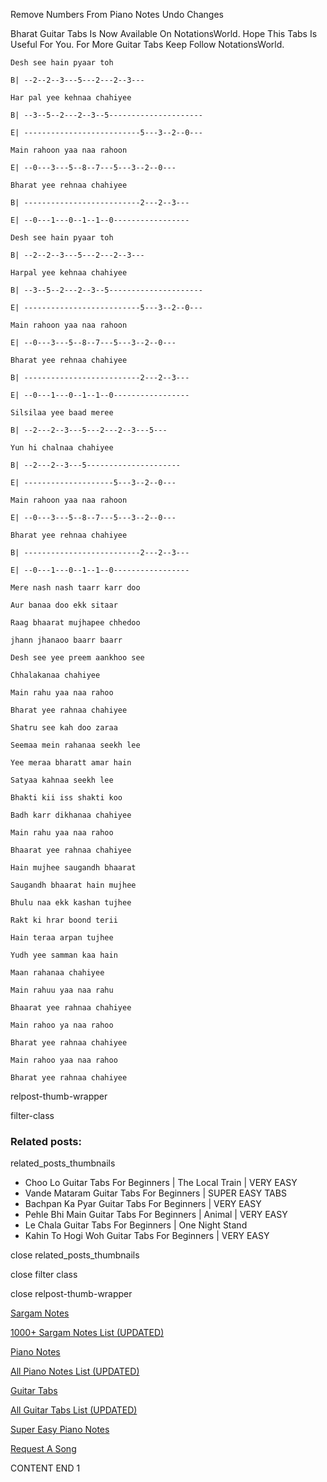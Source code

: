 
Remove Numbers From Piano Notes
Undo Changes

Bharat Guitar Tabs Is Now Available On NotationsWorld. Hope This Tabs Is Useful For You. For More Guitar Tabs Keep Follow NotationsWorld.

```
Desh see hain pyaar toh

B| --2--2--3---5---2---2--3---

Har pal yee kehnaa chahiyee

B| --3--5--2---2--3--5---------------------

E| --------------------------5---3--2--0---

Main rahoon yaa naa rahoon

E| --0---3---5--8--7---5---3--2--0---

Bharat yee rehnaa chahiyee

B| --------------------------2---2--3---

E| --0---1---0--1--1--0-----------------

Desh see hain pyaar toh

B| --2--2--3---5---2---2--3---

Harpal yee kehnaa chahiyee

B| --3--5--2---2--3--5---------------------

E| --------------------------5---3--2--0---

Main rahoon yaa naa rahoon

E| --0---3---5--8--7---5---3--2--0---

Bharat yee rehnaa chahiyee

B| --------------------------2---2--3---

E| --0---1---0--1--1--0-----------------

Silsilaa yee baad meree

B| --2---2--3---5---2---2--3---5---

Yun hi chalnaa chahiyee

B| --2---2--3---5---------------------

E| --------------------5---3--2--0---

Main rahoon yaa naa rahoon

E| --0---3---5--8--7---5---3--2--0---

Bharat yee rehnaa chahiyee

B| --------------------------2---2--3---

E| --0---1---0--1--1--0-----------------

Mere nash nash taarr karr doo

Aur banaa doo ekk sitaar

Raag bhaarat mujhapee chhedoo

jhann jhanaoo baarr baarr

Desh see yee preem aankhoo see

Chhalakanaa chahiyee

Main rahu yaa naa rahoo

Bharat yee rahnaa chahiyee

Shatru see kah doo zaraa

Seemaa mein rahanaa seekh lee

Yee meraa bharatt amar hain

Satyaa kahnaa seekh lee

Bhakti kii iss shakti koo

Badh karr dikhanaa chahiyee

Main rahu yaa naa rahoo

Bhaarat yee rahnaa chahiyee

Hain mujhee saugandh bhaarat

Saugandh bhaarat hain mujhee

Bhulu naa ekk kashan tujhee

Rakt ki hrar boond terii

Hain teraa arpan tujhee

Yudh yee samman kaa hain

Maan rahanaa chahiyee

Main rahuu yaa naa rahu

Bhaarat yee rahnaa chahiyee

Main rahoo ya naa rahoo

Bharat yee rahnaa chahiyee

Main rahoo yaa naa rahoo

Bharat yee rahnaa chahiyee
```

relpost-thumb-wrapper

filter-class

### Related posts:

related_posts_thumbnails

* Choo Lo Guitar Tabs For Beginners | The Local Train | VERY EASY
* Vande Mataram Guitar Tabs For Beginners | SUPER EASY TABS
* Bachpan Ka Pyar Guitar Tabs For Beginners | VERY EASY
* Pehle Bhi Main Guitar Tabs For Beginners | Animal | VERY EASY
* Le Chala Guitar Tabs For Beginners | One Night Stand
* Kahin To Hogi Woh Guitar Tabs For Beginners | VERY EASY

close related_posts_thumbnails

close filter class

close relpost-thumb-wrapper

[Sargam Notes](https://www.notationsworld.com/sargam-notes.html)

[1000+ Sargam Notes List (UPDATED)](https://www.notationsworld.com/all-songs-list-sargam-notes.html)

[Piano Notes](https://www.notationsworld.com/piano-notes.html)

[All Piano Notes List (UPDATED)](https://www.notationsworld.com/all-songs-list-piano-notes.html)

[Guitar Tabs](https://www.notationsworld.com/guitar-tabs.html)

[All Guitar Tabs List (UPDATED)](https://www.notationsworld.com/all-songs-list-guitar-tabs.html)

[Super Easy Piano Notes](https://studywall.in/)

[Request A Song](https://www.notationsworld.com/request-a-song.html)

CONTENT END 1

